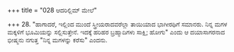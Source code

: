 +++
title = "028 ಆದರಿಲ್ಲಿಮ್ ಮೇಲೆ"

+++
28. "ಹಾಗಾದರೆ, ಇಲ್ಲಿಂದ ಮುಂದೆ ಸ್ತ್ರೀಯರಾದವರೆಲ್ಲಾ ತಾಯಿಯಾದ ಭಾಗೀರಥಿಗೆ ಸಮಾನರು. ನಿನ್ನ ಮಗಳ ಮಕ್ಕಳಿಗೆ ಭೂಮಿಯನ್ನು ಸಲ್ಲಿಸುತ್ತೇನೆ. ಇದಕ್ಕೆ ಹರಿಹರ ಬ್ರಹ್ಮಾದಿಗಳು ಸಾಕ್ಷಿ; ಹೋಗು" ಎಂದು ಆ ದಯಾಸಾಗರನಾದ ಭೀಷ್ಮನು ನಗುತ್ತ "ನಿನ್ನ ಮಗಳನ್ನು ಕರೆಸು" ಎಂದನು.